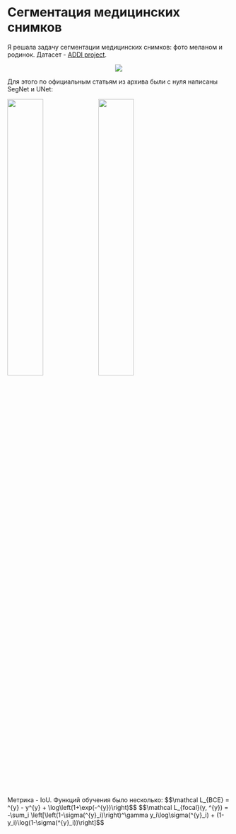 # Сегментация медицинских снимков
Я решала задачу сегментации медицинских снимков: фото меланом и родинок. Датасет - [ADDI project](https://www.fc.up.pt/addi/ph2%20database.html).
<p align="center">
<img src="https://github.com/neirosetochka/medical_segmentation/assets/72963340/99cde7a0-203c-4637-b42f-37f1ab084f4e">
</p>
Для этого по официальным статьям из архива были с нуля написаны SegNet и UNet:
<p float="left">
  <img src="https://github.com/neirosetochka/medical_segmentation/assets/72963340/e6398325-b817-4fdd-858d-d0514e681afd" width=40% />
  <img src="https://github.com/neirosetochka/medical_segmentation/assets/72963340/15ce45f2-cab3-44d1-971f-03cc173f2fb9" width=40% /> 
</p>
Метрика - IoU. Функций обучения было несколько:
$$\mathcal L_{BCE} = ^{y} - y^{y} + \log\left(1+\exp(-^{y})\right)$$
$$\mathcal L_{focal}(y, ^{y}) = -\sum_i \left[\left(1-\sigma(^{y}_i)\right)^\gamma y_i\log\sigma(^{y}_i) + (1-y_i)\log(1-\sigma(^{y}_i))\right]$$

